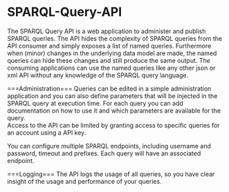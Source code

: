 SPARQL-Query-API
================

The SPARQL Query API is a web application to administer and publish SPARQL queries. The API hides the complexity of SPARQL queries from the API consumer and simply exposes a list of named queries. Furthermore when (minor) changes in the underlying data model are made, the named queries can hide these changes and still produce the same output. The consuming applications can use the named queries like any other json or xml API without any knowledge of the SPARQL query language. 

===Administration===
Queries can be edited in a simple administration application and you can also define parameters that will be injected in the SPARQL query at execution time. For each query you can add documentation on how to use it and which parameters are available for the query.  
Access to the API can be limited by granting access to specific queries for an account using a API key. 

You can configure multiple SPARQL endpoints, including username and password, timeout and prefixes. Each query will have an associated endpoint. 

===Logging===
The API logs the usage of all queries, so you have clear insight of the usage and performance of your queries.
